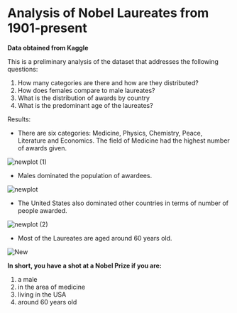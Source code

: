# Analysis of Nobel Laureates from 1901-present

**Data obtained from Kaggle**

This is a preliminary analysis of the dataset that addresses the following questions:

1. How many categories are there and how are they distributed?
2. How does females compare to male laureates?
3. What is the distribution of awards by country
4. What is the predominant age of the laureates?

Results:

* There are six categories: Medicine, Physics, Chemistry, Peace, Literature and Economics. The field of Medicine had the highest number of awards given.

![newplot (1)](https://user-images.githubusercontent.com/115058343/210532041-9a9bac61-5953-4de7-ad55-bb00a5c310f6.png)


* Males dominated the population of awardees.

![newplot](https://user-images.githubusercontent.com/115058343/210532075-0e361152-9f2b-4986-a6dc-e4f5ce437d67.png)


* The United States also dominated other countries in terms of number of people awarded.

![newplot (2)](https://user-images.githubusercontent.com/115058343/210532099-a8269c1d-bd92-4243-bc8b-4a6564bb93c9.png)


* Most of the Laureates are aged around 60 years old.

![New](https://user-images.githubusercontent.com/115058343/210532144-188981c7-048b-4f51-906b-104b36450309.jpg)

**In short, you have a shot at a Nobel Prize if you are:**

1. a male
2. in the area of medicine
3. living in the USA
4. around 60 years old
